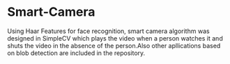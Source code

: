 # Smart-Camera
Using Haar Features for face recognition, smart camera algorithm was designed in SimpleCV which plays the video when a person watches it and shuts the video in the absence of the person.Also other apllications based on blob detection are included in the repository.
